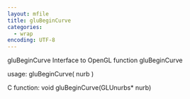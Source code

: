 ```yaml
---
layout: mfile
title: gluBeginCurve
categories:
  - wrap
encoding: UTF-8
---
```


gluBeginCurve  Interface to OpenGL function gluBeginCurve

usage:  gluBeginCurve( nurb )

C function:  void gluBeginCurve(GLUnurbs\* nurb)